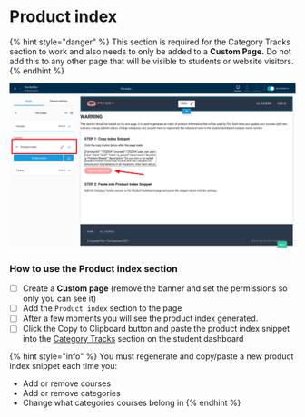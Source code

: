 # Product index

{% hint style="danger" %}
This section is required for the Category Tracks section to work and also needs to only be added to a **Custom Page.** Do not add this to any other page that will be visible to students or website visitors.
{% endhint %}

![](<../.gitbook/assets/Site-Builder-Thinkific (40).png>)

### How to use the Product index section

* [ ] Create a **Custom page** (remove the banner and set the permissions so only you can see it)
* [ ] Add the `Product index` section to the page
* [ ] After a few moments you will see the product index generated.
* [ ] Click the Copy to Clipboard button and paste the product index snippet into the [Category Tracks](category-tracks.md) section on the student dashboard

{% hint style="info" %}
You must regenerate and copy/paste a new product index snippet each time you:

* Add or remove courses
* Add or remove categories
* Change what categories courses belong in
{% endhint %}
